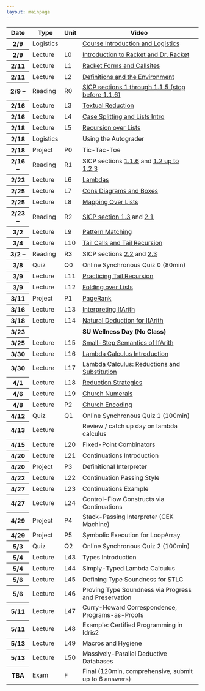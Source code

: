 ```yaml
---
layout: mainpage
---
```


<!-- ## Upcoming deadlines -->

<!-- <ul class="due-list"> -->
<!-- {% for post in site.posts %} -->
<!--     {% capture nowunix %}{{'now' | date: '%s'}}{% endcapture %} -->
<!--     {% capture duetime %}{{post.due | date: '%s'}}{% endcapture %} -->
<!--     {% if post.categories contains 'assignment' and duetime > nowunix %} -->
<!--     <li> -->
<!--        <span><span class="post-meta"><b>(Due <span itemprop="date">{{ post.due | date: "%b %-d, %Y" }}</span>)</b></span><a class="mainpage-asn-link" href="{{ post.url | absolute_url }}">{{ post.title }}</a></span></li> -->
<!--    {% endif %} -->
<!-- {% endfor %} -->
<!-- </ul> -->

<!-- <div class="container"> -->
<!--     <div class="row"> -->
<!--     <div class="col"> -->
<!--     lkjasdf  -->
<!--     </div> -->
<!--     <div class="col"> -->
<!--     lkjsdf -->
<!--     </div> -->
<!--     </div> -->
<!-- </div> -->

<!-- <div class="infomatter"> -->
<!-- <table class="infotablestyle"> -->
<!-- <tr><td>Course Number</td> -->
<!--     <td>CIS 352 (Spring 2020) at Syracuse</td> -->
<!-- </tr> -->
<!-- <tr><td>Instructor</td> -->
<!--     <td><a href="http://kmicinski.com">Kristopher Micinski</a> </td> -->
<!-- </tr> -->
<!-- <tr><td></td> -->
<!--     <td>(<tt>kkmicins@syr.edu</tt>)</td> -->
<!-- </tr> -->
<!-- <tr><td>Teaching Assistants</td> -->
<!--     <td>Jack Vining (<tt>jcvining@syr.edu</tt>)</td> -->
<!-- </tr> -->
<!-- <tr> -->
<!--     <td></td> -->
<!--     <td>Yihao Sun (<tt>ysun67@syr.edu</tt>)</td> -->
<!-- </tr> -->
<!-- <tr> -->
<!--     <td>Times</td> -->
<!--     <td>Tu/Th 11:00-12:20 <i>Lecture</i>  Monday <i>Labs</i></td> -->
<!-- </tr> -->
<!-- <tr> -->
<!--     <td>Professor Office Hours</td> -->
<!--     <td>Th 9-11AM or by appt.</td> -->
<!-- </tr> -->
<!-- <tr> -->
<!--     <td>TA Office Hours</td> -->
<!--     <td>Tu 9-11AM, 1-3PM. Th 2-4PM</td> -->
<!-- </tr> -->
<!-- </table> -->
<!-- <\!-- <img class="krispic" src="/assets/img/krisbw.jpg"> -\-> -->
<!-- </div> -->
    

<!-- ## Introduction  -->

<!-- The purpose of this course is to help you understand how to leverage -->
<!-- the semantics programming languages to write the clearest and most -->
<!-- obviously-correct programs you can. We will begin by introducing you -->
<!-- to a new language, [Racket](https://racket-lang.org/). Racket is an -->
<!-- untyped functional language that harmoniously mixes code and data to -->
<!-- allow succinct and expressive programs. We will use Racket as a means -->
<!-- to teach good functional programming style and reflect upon how our -->
<!-- decisions impact the quality of our code. While doing this we will -->
<!-- highlight several foundational concepts whose implications go far -->
<!-- beyond Racket, such as operational semantics and the Lambda calculus. -->

<!-- After bringing students to fluency in functional programming, we will -->
<!-- use Racket to build several different languages. The languages we -->
<!-- build will be relatively small (compared to, say, C), but will be -->
<!-- nonetheless expressive, allowing us to write quite impressive programs -->
<!-- in languages we built ourselves. We will explore different ways of -->
<!-- defining programming language semantics while remarking upon the -->
<!-- implications of these choices in our day-to-day programming (even in -->
<!-- languages beyond Racket, such as JavaScript, C++, Rust, etc...). -->

<!-- ## Course Structure -->

<!-- Please read the [Syllabus]({{ "/syllabus" | absolute_url }}) for course information. -->

<table class="table table-sm table-striped">
  <thead>
    <tr>
      <th scope="col">Date</th>
      <th scope="col">Type</th>
      <th scope="col">Unit</th>
      <th scope="col">Video</th>
    </tr>
  </thead>
  <tbody>
    <tr class="table-success">
      <th scope="row">2/9</th>
      <td>Logistics</td>
      <td></td>
      <td><a href="https://www.youtube.com/watch?v=CrCRTFvJWoQ">Course Introduction and Logistics</a></td>
    </tr>
    <tr class="table-primary">
      <th scope="row">2/9</th>
      <td>Lecture</td>
      <td>L0</td>
      <td><a href="https://www.youtube.com/watch?v=j63O7A-ZKHk">Introduction to Racket and Dr. Racket</a></td>
    </tr>
    <tr class="table-primary">
      <th scope="row">2/11</th>
      <td>Lecture</td>
      <td>L1</td>
      <td><a href="https://www.youtube.com/watch?v=kMOgrVjEuk8">Racket Forms and Callsites</a></td>
    </tr>
    <tr class="table-primary">
      <th scope="row">2/11</th>
      <td>Lecture</td>
      <td>L2</td>
      <td><a href="https://www.youtube.com/watch?v=bnzjganKVgU">Definitions and the Environment</a></td>
    </tr>
    <tr class="table-secondary">
      <th scope="row">2/9 &ndash;</th>
      <td>Reading</td>
      <td>R0</td>
      <td><a href="https://mitpress.mit.edu/sites/default/files/sicp/full-text/book/book-Z-H-10.html#%_sec_1.1">SICP sections 1 through 1.1.5 (stop before 1.1.6)</a></td>
    </tr>
    <tr class="table-primary">
      <th scope="row">2/16</th>
      <td>Lecture</td>
      <td>L3</td>
      <td><a href="https://www.youtube.com/watch?v=mwIF8cAn30I&list=PLXaqTeMx01E-l20YhTNwN4xncM-1jweqG&index=5">Textual Reduction</a></td>
    </tr>
    <tr class="table-primary">
      <th scope="row">2/16</th>
      <td>Lecture</td>
      <td>L4</td>
      <td><a href="https://www.youtube.com/watch?v=WVmomIoxBZM&list=PLXaqTeMx01E-l20YhTNwN4xncM-1jweqG&index=6">Case Splitting and Lists Intro</a></td>
    </tr>
    <tr class="table-primary">
      <th scope="row">2/18</th>
      <td>Lecture</td>
      <td>L5</td>
      <td><a href="https://www.youtube.com/watch?v=0y325A82vMc&list=PLXaqTeMx01E-l20YhTNwN4xncM-1jweqG&index=7">Recursion over Lists</a></td>
    </tr>
    <tr class="table-success">
      <th scope="row">2/18</th>
      <td>Logistics</td>
      <td></td>
      <td>Using the Autograder</td>
    </tr>
    <tr class="table-warning">
      <th scope="row">2/18</th>
      <td>Project</td>
      <td>P0</td>
      <td>Tic-Tac-Toe</td>
    </tr>
    <tr class="table-secondary">
      <th scope="row">2/16 &ndash;</th>
      <td>Reading</td>
      <td>R1</td>
      <td>SICP sections <a href="https://mitpress.mit.edu/sites/default/files/sicp/full-text/book/book-Z-H-10.html#%_sec_1.1.6">1.1.6</a>  and <a href="https://mitpress.mit.edu/sites/default/files/sicp/full-text/book/book-Z-H-11.html#%_sec_1.2">1.2 up to 1.2.3</a></td>
    </tr>
    <tr class="table-primary">
      <th scope="row">2/23</th>
      <td>Lecture</td>
      <td>L6</td>
      <td><a href="https://www.youtube.com/watch?v=OqZleNZto0A&list=PLXaqTeMx01E-l20YhTNwN4xncM-1jweqG&index=8">Lambdas</a></td>
    </tr>
    <tr class="table-primary">
      <th scope="row">2/25</th>
      <td>Lecture</td>
      <td>L7</td>
      <td><a href="https://www.youtube.com/watch?v=7NA9HZdlR0g&list=PLXaqTeMx01E-l20YhTNwN4xncM-1jweqG&index=9">Cons Diagrams and Boxes</a></td>
    </tr>
    <tr class="table-primary">
      <th scope="row">2/25</th>
      <td>Lecture</td>
      <td>L8</td>
      <td><a href="https://www.youtube.com/watch?v=AGDnCUfFp84&list=PLXaqTeMx01E-l20YhTNwN4xncM-1jweqG&index=10">Mapping Over Lists</a></td>
    </tr>
    <tr class="table-secondary">
      <th scope="row">2/23 &ndash;</th>
      <td>Reading</td>
      <td>R2</td>
      <td><a href="https://mitpress.mit.edu/sites/default/files/sicp/full-text/book/book-Z-H-12.html#%_sec_1.3">SICP section  1.3</a> and <a href="https://mitpress.mit.edu/sites/default/files/sicp/full-text/book/book-Z-H-14.html#%_sec_2.1">2.1</a></td>
    </tr>
    <tr class="table-primary">
      <th scope="row">3/2</th>
      <td>Lecture</td>
      <td>L9</td>
      <td><a href="https://www.youtube.com/watch?v=RJFkmh9Wo8o">Pattern Matching</a></td>
    </tr>
    <tr class="table-primary">
      <th scope="row">3/4</th>
      <td>Lecture</td>
      <td>L10</td>
      <td><a href="https://www.youtube.com/watch?v=kAskgLplQgw">Tail Calls and Tail Recursion</a></td>
    </tr>
    <tr class="table-secondary">
      <th scope="row">3/2 &ndash;</th>
      <td>Reading</td>
      <td>R3</td>
      <td>SICP sections <a href="https://mitpress.mit.edu/sites/default/files/sicp/full-text/book/book-Z-H-15.html">2.2</a> and <a href="https://mitpress.mit.edu/sites/default/files/sicp/full-text/book/book-Z-H-16.html#%_sec_2.3">2.3</a></td>
    </tr>
    <tr class="table-danger">
      <th scope="row">3/8</th>
      <td>Quiz</td>
      <td>Q0</td>
      <td>Online Synchronous Quiz 0 (80min)</td>
    </tr>
    <tr class="table-primary">
      <th scope="row">3/9</th>
      <td>Lecture</td>
      <td>L11</td>
      <td><a href="https://www.youtube.com/watch?v=cFkHFoKW4e4&list=PLXaqTeMx01E-l20YhTNwN4xncM-1jweqG&index=14">Practicing Tail Recursion</a></td>
    </tr>
    <tr class="table-primary">
      <th scope="row">3/9</th>
      <td>Lecture</td>
      <td>L12</td>
      <td><a href="https://www.youtube.com/watch?v=WUAI_v110NQ&list=PLXaqTeMx01E-l20YhTNwN4xncM-1jweqG&index=15">Folding over Lists</a></td>
    </tr>
    <tr class="table-warning">
      <th scope="row">3/11</th>
      <td>Project</td>
      <td>P1</td>
      <td><a href="https://www.youtube.com/watch?v=wWpu6UDYhc4&list=PLXaqTeMx01E-l20YhTNwN4xncM-1jweqG&index=19">PageRank</a></td>
    </tr>
    <tr class="table-primary">
      <th scope="row">3/16</th>
      <td>Lecture</td>
      <td>L13</td>
      <td><a href="https://www.youtube.com/watch?v=vhOH2GmuYrQ&list=PLXaqTeMx01E-l20YhTNwN4xncM-1jweqG&index=16">Interpreting IfArith</a></td>
    </tr>
    <tr class="table-primary">
      <th scope="row">3/18</th>
      <td>Lecture</td>
      <td>L14</td>
      <td><a href="https://www.youtube.com/watch?v=neCrsTf8h7Y&list=PLXaqTeMx01E-l20YhTNwN4xncM-1jweqG&index=17">Natural Deduction for IfArith</a></td>
    </tr>
    <tr class="table-primary">
      <th scope="row">3/23</th>
      <td></td>
      <td></td>
      <td><b>SU Wellness Day (No Class)</b></td>
    </tr>
    <tr class="table-primary">
      <th scope="row">3/25</th>
      <td>Lecture</td>
      <td>L15</td>
      <td><a href="https://www.youtube.com/watch?v=Qq5Bzpsoi7k&list=PLXaqTeMx01E-l20YhTNwN4xncM-1jweqG&index=18">Small-Step Semantics of IfArith</a></td>
    </tr>
    <tr class="table-primary">
      <th scope="row">3/30</th>
      <td>Lecture</td>
      <td>L16</td>
      <td><a href="https://www.youtube.com/watch?v=RqA-m_QMJYc&list=PLXaqTeMx01E-l20YhTNwN4xncM-1jweqG&index=20">Lambda Calculus Introduction</a></td>
    </tr>
    <tr class="table-primary">
      <th scope="row">3/30</th>
      <td>Lecture</td>
      <td>L17</td>
      <td><a href="https://www.youtube.com/watch?v=Paxvaq0Q-S0&list=PLXaqTeMx01E-l20YhTNwN4xncM-1jweqG&index=21">Lambda Calculus: Reductions and Substitution</a></td>
    </tr>
    <tr class="table-primary">
      <th scope="row">4/1</th>
      <td>Lecture</td>
      <td>L18</td>
      <td><a href="https://www.youtube.com/watch?v=GNkQrqAGB-o&list=PLXaqTeMx01E-l20YhTNwN4xncM-1jweqG&index=22">Reduction Strategies</a></td>
    </tr>
    <tr class="table-primary">
      <th scope="row">4/6</th>
      <td>Lecture</td>
      <td>L19</td>
      <td><a href="https://www.youtube.com/watch?v=DC-9wWgXQTc&list=PLXaqTeMx01E-l20YhTNwN4xncM-1jweqG&index=23">Church Numerals</a></td>
    </tr>
    <tr class="table-primary">
      <th scope="row">4/8</th>
      <td>Lecture</td>
      <td>P2</td>
      <td><a href="https://www.youtube.com/watch?v=izfoxmSAQ28&list=PLXaqTeMx01E-l20YhTNwN4xncM-1jweqG&index=24">Church Encoding</a></td>
    </tr>
    <tr class="table-danger">
      <th scope="row">4/12</th>
      <td>Quiz</td>
      <td>Q1</td>
      <td>Online Synchronous Quiz 1 (100min)</td>
    </tr>
    <tr class="table-primary">
      <th scope="row">4/13</th>
      <td>Lecture</td>
      <td></td>
      <td>Review / catch up day on lambda calculus</td>
    </tr>
    <tr class="table-primary">
      <th scope="row">4/15</th>
      <td>Lecture</td>
      <td>L20</td>
      <td>Fixed-Point Combinators</td>
    </tr>
    <tr class="table-primary">
      <th scope="row">4/20</th>
      <td>Lecture</td>
      <td>L21</td>
      <td>Continuations Introduction</td>
    </tr>
    <tr class="table-warning">
      <th scope="row">4/20</th>
      <td>Project</td>
      <td>P3</td>
      <td>Definitional Interpreter</td>
    </tr>
    <tr class="table-primary">
      <th scope="row">4/22</th>
      <td>Lecture</td>
      <td>L22</td>
      <td>Continuation Passing Style</td>
    </tr>
    <tr class="table-primary">
      <th scope="row">4/27</th>
      <td>Lecture</td>
      <td>L23</td>
      <td>Continuations Example</td>
    </tr>
    <tr class="table-primary">
      <th scope="row">4/27</th>
      <td>Lecture</td>
      <td>L24</td>
      <td>Control-Flow Constructs via Continuations</td>
    </tr>
    <tr class="table-warning">
      <th scope="row">4/29</th>
      <td>Project</td>
      <td>P4</td>
      <td>Stack-Passing Interpreter (CEK Machine)</td>
    </tr>
    <tr class="table-warning">
      <th scope="row">4/29</th>
      <td>Project</td>
      <td>P5</td>
      <td>Symbolic Execution for LoopArray</td>
    </tr>
    <tr class="table-danger">
      <th scope="row">5/3</th>
      <td>Quiz</td>
      <td>Q2</td>
      <td>Online Synchronous Quiz 2 (100min)</td>
    </tr>
    <tr class="table-primary">
      <th scope="row">5/4</th>
      <td>Lecture</td>
      <td>L43</td>
      <td>Types Introduction</td>
    </tr>
    <tr class="table-primary">
      <th scope="row">5/4</th>
      <td>Lecture</td>
      <td>L44</td>
      <td>Simply-Typed Lambda Calculus</td>
    </tr>
    <tr class="table-primary">
      <th scope="row">5/6</th>
      <td>Lecture</td>
      <td>L45</td>
      <td>Defining Type Soundness for STLC</td>
    </tr>
    <tr class="table-primary">
      <th scope="row">5/6</th>
      <td>Lecture</td>
      <td>L46</td>
      <td>Proving Type Soundness via Progress and Preservation</td>
    </tr>
    <tr class="table-primary">
      <th scope="row">5/11</th>
      <td>Lecture</td>
      <td>L47</td>
      <td>Curry-Howard Correspondence, Programs-as-Proofs</td>
    </tr>
    <tr class="table-primary">
      <th scope="row">5/11</th>
      <td>Lecture</td>
      <td>L48</td>
      <td>Example: Certified Programming in Idris2</td>
    </tr>
    <tr class="table-primary">
      <th scope="row">5/13</th>
      <td>Lecture</td>
      <td>L49</td>
      <td>Macros and Hygiene</td>
    </tr>
    <tr class="table-primary">
      <th scope="row">5/13</th>
      <td>Lecture</td>
      <td>L50</td>
      <td>Massively-Parallel Deductive Databases</td>
    </tr>
    <tr class="table-danger">
      <th scope="row">TBA</th>
      <td>Exam</td>
      <td>F</td>
      <td>Final (120min, comprehensive, submit up to 6 answers)</td>
    </tr>


  </tbody>
</table>

